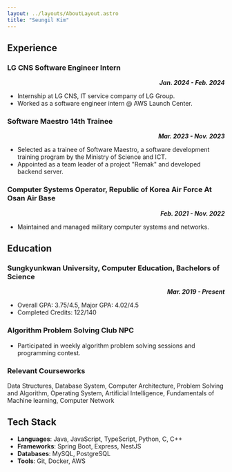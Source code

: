 ```yaml
---
layout: ../layouts/AboutLayout.astro
title: "Seungil Kim"
---
```


## Experience

### LG CNS Software Engineer Intern
***<div style="text-align: right"> Jan. 2024 - Feb. 2024 </div>***
- Internship at LG CNS, IT service company of LG Group.
- Worked as a software engineer intern @ AWS Launch Center.

### Software Maestro 14th Trainee 
***<div style="text-align: right"> Mar. 2023 - Nov. 2023 </div>***

- Selected as a trainee of Software Maestro, a software development training program by the Ministry of Science and ICT.
- Appointed as a team leader of a project "Remak" and developed backend server.

### Computer Systems Operator, Republic of Korea Air Force At Osan Air Base 
***<div style="text-align: right"> Feb. 2021 - Nov. 2022 </div>***

- Maintained and managed military computer systems and networks.

## Education

### Sungkyunkwan University, Computer Education, Bachelors of Science
***<div style="text-align: right"> Mar. 2019 - Present </div>***

- Overall GPA: 3.75/4.5, Major GPA: 4.02/4.5
- Completed Credits: 122/140

### Algorithm Problem Solving Club NPC 
- Participated in weekly algorithm problem solving sessions and programming contest.

### Relevant Courseworks
Data Structures, Database System, Computer Architecture, Problem Solving and Algorithm, Operating System, Artificial Intelligence, Fundamentals of Machine learning, Computer Network

## Tech Stack
- **Languages**: Java, JavaScript, TypeScript, Python, C, C++
- **Frameworks**: Spring Boot, Express, NestJS
- **Databases**: MySQL, PostgreSQL
- **Tools**: Git, Docker, AWS
